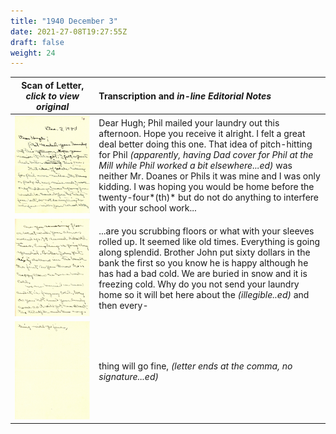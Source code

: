```yaml
---
title: "1940 December 3"
date: 2021-27-08T19:27:55Z
draft: false
weight: 24
---
```

| Scan of Letter, *click to view original* | Transcription and *in-line Editorial Notes* |
| :---: | :--- |
| ![](img228.jpg?height=700px) | Dear Hugh; Phil mailed your laundry out this afternoon.  Hope you receive it alright.  I felt a great deal better doing this one.  That idea of pitch-hitting for Phil *(apparently, having Dad cover for Phil at the Mill while Phil worked a bit elsewhere...ed)* was neither Mr. Doanes or Phils it was mine and I was only kidding.  I was hoping you would be home before the twenty-four*(th)* but do not do anything to interfere with your school work... |
| ![](img229.jpg?height=700px) | ...are you scrubbing floors or what with your sleeves rolled up.  It seemed like old times. Everything is going along splendid.  Brother John put sixty dollars in the bank the first so you know he is happy although he has had a bad cold.  We are buried in snow and it is freezing cold.  Why do you not send your laundry home so it will bet here about the *(illegible..ed)* and then every- |
| ![](img230.jpg?height=700px) | thing will go fine, *(letter ends at the comma, no signature...ed)* | 
